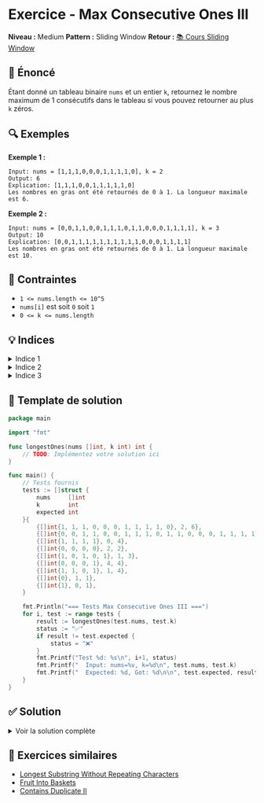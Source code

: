 # Exercice - Max Consecutive Ones III

**Niveau :** Medium
**Pattern :** Sliding Window
**Retour :** [📚 Cours Sliding Window](../../courses/02-sliding-window.md)

## 📝 Énoncé

Étant donné un tableau binaire `nums` et un entier `k`, retournez le nombre maximum de 1 consécutifs dans le tableau si vous pouvez retourner au plus `k` zéros.

## 🔍 Exemples

**Exemple 1 :**
```
Input: nums = [1,1,1,0,0,0,1,1,1,1,0], k = 2
Output: 6
Explication: [1,1,1,0,0,1,1,1,1,1,0]
Les nombres en gras ont été retournés de 0 à 1. La longueur maximale est 6.
```

**Exemple 2 :**
```
Input: nums = [0,0,1,1,0,0,1,1,1,0,1,1,0,0,0,1,1,1,1], k = 3
Output: 10
Explication: [0,0,1,1,1,1,1,1,1,1,1,1,0,0,0,1,1,1,1]
Les nombres en gras ont été retournés de 0 à 1. La longueur maximale est 10.
```

## 🎯 Contraintes

- `1 <= nums.length <= 10^5`
- `nums[i]` est soit `0` soit `1`
- `0 <= k <= nums.length`

## 💡 Indices

<details>
<summary>Indice 1</summary>

Utilisez une fenêtre glissante avec deux pointeurs. Maintenez un compteur de zéros dans la fenêtre courante.

</details>

<details>
<summary>Indice 2</summary>

Étendez la fenêtre vers la droite tant que le nombre de zéros est <= k.

</details>

<details>
<summary>Indice 3</summary>

Quand le nombre de zéros dépasse k, rétrécissez la fenêtre depuis la gauche jusqu'à ce que le nombre de zéros redevienne <= k.

</details>

## 🔨 Template de solution

```go
package main

import "fmt"

func longestOnes(nums []int, k int) int {
    // TODO: Implémentez votre solution ici
}

func main() {
    // Tests fournis
    tests := []struct {
        nums     []int
        k        int
        expected int
    }{
        {[]int{1, 1, 1, 0, 0, 0, 1, 1, 1, 1, 0}, 2, 6},
        {[]int{0, 0, 1, 1, 0, 0, 1, 1, 1, 0, 1, 1, 0, 0, 0, 1, 1, 1, 1}, 3, 10},
        {[]int{1, 1, 1, 1}, 0, 4},
        {[]int{0, 0, 0, 0}, 2, 2},
        {[]int{1, 0, 1, 0, 1}, 1, 3},
        {[]int{0, 0, 0, 1}, 4, 4},
        {[]int{1, 1, 0, 1}, 1, 4},
        {[]int{0}, 1, 1},
        {[]int{1}, 0, 1},
    }

    fmt.Println("=== Tests Max Consecutive Ones III ===")
    for i, test := range tests {
        result := longestOnes(test.nums, test.k)
        status := "✅"
        if result != test.expected {
            status = "❌"
        }
        fmt.Printf("Test %d: %s\n", i+1, status)
        fmt.Printf("  Input: nums=%v, k=%d\n", test.nums, test.k)
        fmt.Printf("  Expected: %d, Got: %d\n\n", test.expected, result)
    }
}
```

## ✅ Solution

<details>
<summary>Voir la solution complète</summary>

```go
func longestOnes(nums []int, k int) int {
    left := 0
    zeroCount := 0
    maxLength := 0

    for right := 0; right < len(nums); right++ {
        // Si on rencontre un 0, incrémenter le compteur
        if nums[right] == 0 {
            zeroCount++
        }

        // Si on a trop de zéros, rétrécir la fenêtre depuis la gauche
        for zeroCount > k {
            if nums[left] == 0 {
                zeroCount--
            }
            left++
        }

        // Mettre à jour la longueur maximale
        currentLength := right - left + 1
        if currentLength > maxLength {
            maxLength = currentLength
        }
    }

    return maxLength
}
```

**Explication :**
1. Utilisez deux pointeurs pour maintenir une fenêtre glissante
2. Comptez le nombre de zéros dans la fenêtre courante
3. Étendez la fenêtre vers la droite tant que le nombre de zéros <= k
4. Quand le nombre de zéros dépasse k, rétrécissez depuis la gauche
5. Gardez la trace de la longueur maximale de fenêtre valide

**Complexité :**
- Temps : O(n) - chaque élément est visité au plus deux fois
- Espace : O(1) - seulement quelques variables utilisées

</details>

## 🚀 Exercices similaires

- [Longest Substring Without Repeating Characters](longest-substring.md)
- [Fruit Into Baskets](fruit-baskets.md)
- [Contains Duplicate II](../easy/contains-duplicate.md)